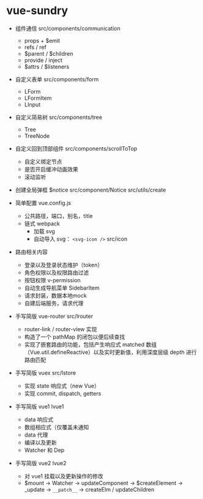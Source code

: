 <!--
 * @Author: Lqf
 * @Date: 2021-09-18 10:53:00
 * @LastEditors: Lqf
 * @LastEditTime: 2021-09-29 10:32:52
 * @Description: 我添加了修改
-->
# vue-sundry

- 组件通信 src/components/communication
  + props + $emit
  + refs / ref
  + $parent / $children
  + provide / inject
  + $attrs / $listeners
  
- 自定义表单 src/components/form
  + LForm
  + LFormItem
  + LInput

- 自定义简易树 src/components/tree
  + Tree
  + TreeNode
- 自定义回到顶部组件 src/components/scrollToTop
  + 自定义绑定节点
  + 是否开启缓冲动画效果
  + 滚动监听

- 创建全局弹框 $notice src/component/Notice src/utils/create

- 简单配置 vue.config.js
  + 公共路径，端口，别名，title
  + 链式 webpack
    + 加载 svg
    + 自动导入 svg： `<svg-icon />`  src/icon

- 路由相关内容
  + 登录以及登录状态维护（token）
  + 角色权限以及权限路由过滤
  + 按钮权限 v-permission
  + 自动生成导航菜单 SidebarItem
  + 请求封装，数据本地mock
  + 自建后端服务，请求代理


- 手写简版 vue-router src/lrouter
  + router-link / router-view 实现
  + 构造了一个 pathMap 的闭包以便后续查找
  + 实现了嵌套路由的功能，包括产生响应式 matched 数组（Vue.util.defineReactive）以及实时更新值，利用深度层级 depth 进行路由匹配
  
- 手写简版 vuex src/lstore
  + 实现 state 响应式（new Vue）
  + 实现 commit, dispatch, getters

- 手写简版 vue1 lvue1
  + data 响应式
  + 数组相应式（仅覆盖未通知
  + data 代理
  + 编译以及更新
  + Watcher 和 Dep

- 手写简版 vue2 lvue2
  + 对 vue1 挂载以及更新操作的修改
  + $mount -> Watcher -> updateComponent -> $createElement -> _update -> `__patch__` -> createElm / updateChildren